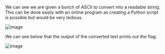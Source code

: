 We can see we are given a bunch of ASCII to convert into a readable string. This can be done easily with an online program as creating a Python script is possible but would be very tedious. 

![image](https://github.com/JMacPort/picoCTFs/assets/145376972/47802c80-a177-4cd5-a334-44bf51817c2d)

We can see below that the output of the converted text prints out the flag. 

![image](https://github.com/JMacPort/picoCTFs/assets/145376972/c417a83a-095a-4597-9387-2e7014d6894e)
